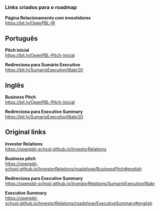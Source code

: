 ### Links criados para o roadmap

**Página Relacionamento com investidores** <br>
https://bit.ly/OpenPBL-IR

## Português

**Pitch inicial** <br> 
https://bit.ly/OpenPBL-Pitch-Inicial

**Redireciona para Sumário Executivo** <br>
https://bit.ly/SumarioExecutivo18abr20
 

## Inglês

**Business Pitch** <br> 
https://bit.ly/OpenPBL-Pitch-Inicial

**Redireciona para Executive Summary** <br>
https://bit.ly/SumarioExecutivo18abr20
 

## Original links

**Investor Relations** <br>
https://openpbl-school.github.io/InvestorRelations 

**Business pitch** <br>
https://openpbl-school.github.io/InvestorRelations/roadshow/BusinessPitch#english

**Redireciona para Executive Summary** <br>
https://openpbl-school.github.io/InvestorRelations/SumarioExecutivo18abr 

**Executive Summary** <br> 
https://openpbl-school.github.io/InvestorRelations/roadshow/ExecutiveSummary#english 


<br>





